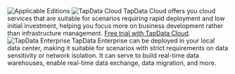 <span class="tooltip">
  <img src="https://img.shields.io/badge/Applicable%20to:-5c5c5c" style={{transform:'scale(1.1)'}} alt="Applicable Editions"/>
</span>

<span class="tooltip">
  <img src="https://img.shields.io/badge/_Cloud_-3B47E5" style={{transform:'scale(1.1)'}} alt="TapData Cloud"/>
  <span class="tooltip-content">TapData Cloud offers you cloud services that are suitable for scenarios requiring rapid deployment and low initial investment, helping you focus more on business development rather than infrastructure management. <a href="https://cloud.tapdata.net/console/v3/">Free trial with TapData Cloud</a>.</span>
</span>

<span class="tooltip">
  <img src="https://img.shields.io/badge/Enterprise-F3961A" style={{transform:'scale(1.1)'}} alt="TapData Enterprise"/>
  <span class="tooltip-content">TapData Enterprise can be deployed in your local data center, making it suitable for scenarios with strict requirements on data sensitivity or network isolation. It can serve to build real-time data warehouses, enable real-time data exchange, data migration, and more.</span>
</span>